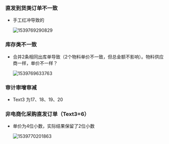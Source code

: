 ### 直发到货类订单不一致

- 手工红冲导致的

  ![1539769290829](C:\Users\liu\Desktop\数据稽核\1539769290829.png)

### 库存类不一致

- 合并2条相同出库单导致（2个物料单价不一致，但总金额不影响）。物料供应商一样，单价不一样？

  ![1539769633763](C:\Users\liu\Desktop\数据稽核\1539769633763.png)

### 审计审增审减

- Text3 为17、18、19、20

### 非电商化采购直发订单（Text3=6）

- 单价为4位小数，实际结果保留了2位小数

  ![1539770201863](C:\Users\liu\Desktop\数据稽核\1539770201863.png)